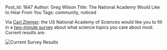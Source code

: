 Post_Id: 1847
Author: Greg Wilson
Title: The National Academy Would Like to Hear From You
Tags: community, noticed

<p>Via <a href="http://blogs.discovermagazine.com/loom/2008/12/19/the-national-academy-of-sciences-wants-to-hear-from-you/">Carl Zimmer</a>: the US National Academy of Sciences would like you to fill in a <a href="http://www.surveygizmo.com/s/85927/what-matters-most-to-you-c">two-minute survey</a> about what science topics you care about most. Current results are:</p>
<p><img src="|filename|/files/2008/12/picture-1.png" alt="Current Survey Results" /></p>
